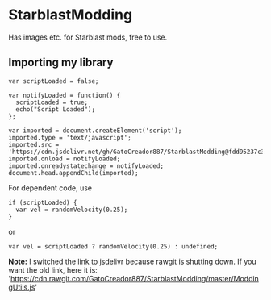 # StarblastModding
Has images etc. for Starblast mods, free to use.

## Importing my library
```
var scriptLoaded = false;

var notifyLoaded = function() {
  scriptLoaded = true;
  echo("Script Loaded");
};

var imported = document.createElement('script');
imported.type = 'text/javascript';
imported.src = 'https://cdn.jsdelivr.net/gh/GatoCreador887/StarblastModding@fdd95237c3ea81633d006244e607324134ea9652/ModdingUtils.js';
imported.onload = notifyLoaded;
imported.onreadystatechange = notifyLoaded;
document.head.appendChild(imported);
```
For dependent code, use
```
if (scriptLoaded) {
  var vel = randomVelocity(0.25);
}
```
or
```
var vel = scriptLoaded ? randomVelocity(0.25) : undefined;
```
**Note:** I switched the link to jsdelivr because rawgit is shutting down. If you want the old link, here it is:
'https://cdn.rawgit.com/GatoCreador887/StarblastModding/master/ModdingUtils.js'

